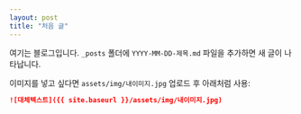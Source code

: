 ```yaml
---
layout: post
title: "처음 글"
---
```


여기는 블로그입니다. `_posts` 폴더에 `YYYY-MM-DD-제목.md` 파일을 추가하면 새 글이 나타납니다.

이미지를 넣고 싶다면 `assets/img/내이미지.jpg` 업로드 후 아래처럼 사용:

```md
![대체텍스트]({{ site.baseurl }}/assets/img/내이미지.jpg)
```
